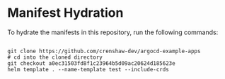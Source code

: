 
# Manifest Hydration

To hydrate the manifests in this repository, run the following commands:

```shell

git clone https://github.com/crenshaw-dev/argocd-example-apps
# cd into the cloned directory
git checkout a0ec31503fd8f1c23964b5d09ac20624d185623e
helm template . --name-template test --include-crds
```